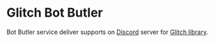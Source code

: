 # Glitch Bot Butler

Bot Butler service deliver supports on [Discord](https://discord.gg/nJJ2fDM) server for [Glitch library](https://github.com/GlitchLib/glitch).